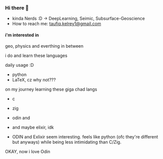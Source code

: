 ### Hi there 👋
- kinda Nerds :D -> DeepLearning, Seimic, Subsurface-Geoscience
- How to reach me: taufiq.kelrey1@gmail.com

#### i'm interested in 

geo, physics and everthing in between

i do and learn these languages

daily usage :D
- python
- LaTeX, cz why not???

on my journey learning these giga chad langs
- c
- zig
- odin and
- and maybe elixir, idk

- ODIN and Exlixir seem interesting. feels like python (ofc they're different but anyways) while being less intimidating than C/Zig.

<!--
**kelreeeeey/kelreeeeey** is a ✨ _special_ ✨ repository because its `README.md` (this file) appears on your GitHub profile.
-->
OKAY, now i love Odin
